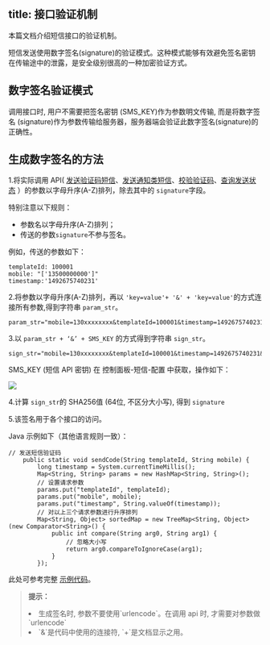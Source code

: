 title: 接口验证机制
---

本篇文档介绍短信接口的验证机制。

短信发送使用数字签名(signature)的验证模式。这种模式能够有效避免签名密钥在传输途中的泄露，是安全级别很高的一种加密验证方式。

## 数字签名验证模式

调用接口时, 用户不需要把签名密钥 (SMS_KEY)作为参数明文传输, 而是将数字签名 (signature)作为参数传输给服务器，服务器端会验证此数字签名(signature)的正确性。

## 生成数字签名的方法

1.将实际调用 API( [发送验证码短信](/sms/api/sendcode.html)、[发送通知类短信](/sms/api/send.html)、[校验验证码](/sms/api/checkcode.html)、[查询发送状态](/sms/api/status.html) ）的参数以字母升序(A-Z)排列，除去其中的 `signature`字段。

特别注意以下规则：

- 参数名以字母升序(A-Z)排列；
- 传送的参数`signature`不参与签名。

例如，传送的参数如下：

```   
templateId: 100001
mobile: "['13500000000']"
timestamp:'1492675740231'

```

2.将参数以字母升序(A-Z)排列，再以 `'key=value'+ '&' + 'key=value'`的方式连接所有参数,得到字符串 `param_str`。


```   
param_str="mobile=130xxxxxxxx&templateId=100001&timestamp=1492675740231"

```

3.以 `param_str + ‘&’ + SMS_KEY` 的方式得到字符串 `sign_str`。

```   
sign_str="mobile=130xxxxxxxx&templateId=100001&timestamp=1492675740231&$SMS_KEY"

```

SMS_KEY (短信 API 密钥) 在 控制面板-短信-配置 中获取，操作如下：

![](/images/smssecretkey.png)


4.计算 `sign_str`的 SHA256值 (64位, 不区分大小写), 得到 `signature`

5.该签名用于各个接口的访问。

Java 示例如下（其他语言规则一致）：

```   
// 发送短信验证码
    public static void sendCode(String templateId, String mobile) {
        long timestamp = System.currentTimeMillis();
        Map<String, String> params = new HashMap<String, String>();
        // 设置请求参数
        params.put("templateId", templateId);
        params.put("mobile", mobile);
        params.put("timestamp", String.valueOf(timestamp));
        // 对以上三个请求参数进行升序排列
        Map<String, Object> sortedMap = new TreeMap<String, Object>(new Comparator<String>() {
            public int compare(String arg0, String arg1) {
                // 忽略大小写
                return arg0.compareToIgnoreCase(arg1);
            }
        });

```

此处可参考完整 [示例代码](/sms/resources/resources.html)。

<blockquote class="notice">
  <p><strong>提示：</strong></p>
  <li>生成签名时, 参数不要使用`urlencode`。在调用 api 时, 才需要对参数做 `urlencode`</li>
  <li>`&`是代码中使用的连接符, `+`是文档显示之用。</li>
</blockquote>




